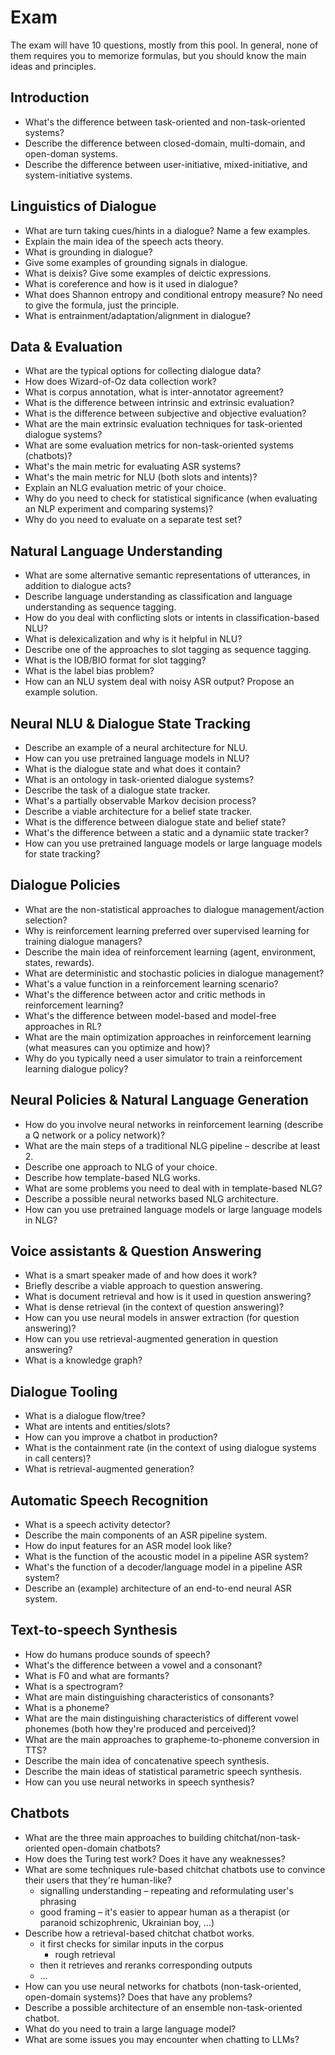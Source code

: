 # Exam

The exam will have 10 questions, mostly from this pool. In general, none of them requires you to memorize formulas, but you should know the main ideas and principles.

## Introduction

- What's the difference between task-oriented and non-task-oriented systems?
- Describe the difference between closed-domain, multi-domain, and open-doman systems.
- Describe the difference between user-initiative, mixed-initiative, and system-initiative systems.

## Linguistics of Dialogue

- What are turn taking cues/hints in a dialogue? Name a few examples.
- Explain the main idea of the speech acts theory.
- What is grounding in dialogue?
- Give some examples of grounding signals in dialogue.
- What is deixis? Give some examples of deictic expressions.
- What is coreference and how is it used in dialogue?
- What does Shannon entropy and conditional entropy measure? No need to give the formula, just the principle.
- What is entrainment/adaptation/alignment in dialogue?

## Data & Evaluation

- What are the typical options for collecting dialogue data?
- How does Wizard-of-Oz data collection work?
- What is corpus annotation, what is inter-annotator agreement?
- What is the difference between intrinsic and extrinsic evaluation?
- What is the difference between subjective and objective evaluation?
- What are the main extrinsic evaluation techniques for task-oriented dialogue systems?
- What are some evaluation metrics for non-task-oriented systems (chatbots)?
- What's the main metric for evaluating ASR systems?
- What's the main metric for NLU (both slots and intents)?
- Explain an NLG evaluation metric of your choice.
- Why do you need to check for statistical significance (when evaluating an NLP experiment and comparing systems)?
- Why do you need to evaluate on a separate test set?

## Natural Language Understanding

- What are some alternative semantic representations of utterances, in addition to dialogue acts?
- Describe language understanding as classification and language understanding as sequence tagging.
- How do you deal with conflicting slots or intents in classification-based NLU?
- What is delexicalization and why is it helpful in NLU?
- Describe one of the approaches to slot tagging as sequence tagging.
- What is the IOB/BIO format for slot tagging?
- What is the label bias problem?
- How can an NLU system deal with noisy ASR output? Propose an example solution.

## Neural NLU & Dialogue State Tracking

- Describe an example of a neural architecture for NLU.
- How can you use pretrained language models in NLU?
- What is the dialogue state and what does it contain?
- What is an ontology in task-oriented dialogue systems?
- Describe the task of a dialogue state tracker.
- What's a partially observable Markov decision process?
- Describe a viable architecture for a belief state tracker.
- What is the difference between dialogue state and belief state?
- What's the difference between a static and a dynamiic state tracker?
- How can you use pretrained language models or large language models for state tracking?

## Dialogue Policies

- What are the non-statistical approaches to dialogue management/action selection?
- Why is reinforcement learning preferred over supervised learning for training dialogue managers?
- Describe the main idea of reinforcement learning (agent, environment, states, rewards).
- What are deterministic and stochastic policies in dialogue management?
- What's a value function in a reinforcement learning scenario?
- What's the difference between actor and critic methods in reinforcement learning?
- What's the difference between model-based and model-free approaches in RL?
- What are the main optimization approaches in reinforcement learning (what measures can you optimize and how)?
- Why do you typically need a user simulator to train a reinforcement learning dialogue policy?

## Neural Policies & Natural Language Generation

- How do you involve neural networks in reinforcement learning (describe a Q network or a policy network)?
- What are the main steps of a traditional NLG pipeline – describe at least 2.
- Describe one approach to NLG of your choice.
- Describe how template-based NLG works.
- What are some problems you need to deal with in template-based NLG?
- Describe a possible neural networks based NLG architecture.
- How can you use pretrained language models or large language models in NLG?

## Voice assistants & Question Answering

- What is a smart speaker made of and how does it work?
- Briefly describe a viable approach to question answering.
- What is document retrieval and how is it used in question answering?
- What is dense retrieval (in the context of question answering)?
- How can you use neural models in answer extraction (for question answering)?
- How can you use retrieval-augmented generation in question answering?
- What is a knowledge graph?

## Dialogue Tooling

- What is a dialogue flow/tree?
- What are intents and entities/slots?
- How can you improve a chatbot in production?
- What is the containment rate (in the context of using dialogue systems in call centers)?
- What is retrieval-augmented generation?

## Automatic Speech Recognition

- What is a speech activity detector?
- Describe the main components of an ASR pipeline system.
- How do input features for an ASR model look like?
- What is the function of the acoustic model in a pipeline ASR system?
- What's the function of a decoder/language model in a pipeline ASR system?
- Describe an (example) architecture of an end-to-end neural ASR system.

## Text-to-speech Synthesis

- How do humans produce sounds of speech?
- What's the difference between a vowel and a consonant?
- What is F0 and what are formants?
- What is a spectrogram?
- What are main distinguishing characteristics of consonants?
- What is a phoneme?
- What are the main distinguishing characteristics of different vowel phonemes (both how they're produced and perceived)?
- What are the main approaches to grapheme-to-phoneme conversion in TTS?
- Describe the main idea of concatenative speech synthesis.
- Describe the main ideas of statistical parametric speech synthesis.
- How can you use neural networks in speech synthesis?

## Chatbots

- What are the three main approaches to building chitchat/non-task-oriented open-domain chatbots?
- How does the Turing test work? Does it have any weaknesses?
- What are some techniques rule-based chitchat chatbots use to convince their users that they're human-like?
	- signalling understanding – repeating and reformulating user's phrasing
	- good framing – it's easier to appear human as a therapist (or paranoid schizophrenic, Ukrainian boy, …)
- Describe how a retrieval-based chitchat chatbot works.
	- it first checks for similar inputs in the corpus
		- rough retrieval
	- then it retrieves and reranks corresponding outputs
	- …
- How can you use neural networks for chatbots (non-task-oriented, open-domain systems)? Does that have any problems?
- Describe a possible architecture of an ensemble non-task-oriented chatbot.
- What do you need to train a large language model?
- What are some issues you may encounter when chatting to LLMs?
